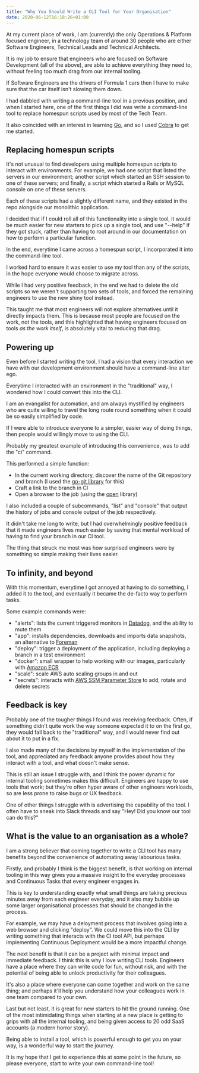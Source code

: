 ```yaml
---
title: "Why You Should Write a CLI Tool for Your Organisation"
date: 2020-06-12T16:18:26+01:00
---
```


At my current place of work, I am (currently) the only Operations & Platform
focused engineer, in a technology team of around 30 people who are either
Software Engineers, Technical Leads and Technical Architects.

It is my job to ensure that engineers who are focused on Software Development
(all of the above), are able to achieve everything they need to,
without feeling too much drag from our internal tooling.

If Software Engineers are the drivers of Formula 1 cars
then I have to make sure that the car itself isn't slowing them down.

I had dabbled with writing a command-line tool in a previous position, and when
I started here, one of the first things I did was write a
command-line tool to replace homespun scripts used by most of the Tech
Team.

It also coincided with an interest in learning [Go](https://golang.org/), and
so I used [Cobra](https://github.com/spf13/cobra) to get me started.

## Replacing homespun scripts

It's not unusual to find developers using multiple homespun scripts to
interact with environments. For example, we had one script that listed the
servers in our environment; another script which started an SSH session to one
of these servers; and finally, a script which started a Rails or MySQL
console on one of these servers.

Each of these scripts had a slightly different name, and they existed in the
repo alongside our monolithic application.

I decided that if I could roll all of this functionality into a single tool, it
would be much easier for new starters to pick up a single tool, and use
"--help" if they got stuck, rather than having to root around in our
documentation on how to perform a particular function.

In the end, everytime I came across a homespun script, I incorporated it into
the command-line tool.

I worked hard to ensure it was easier to use my tool than any of the scripts,
in the hope everyone would choose to migrate across.

While I had very positive feedback, in the end we had to delete the old scripts
so we weren't supporting two sets of tools, and forced the remaining engineers to use the new shiny tool instead.

This taught me that most engineers will not explore alternatives until it
directly impacts them. This is because most people are focused on the work, not
the tools, and this highlighted that having engineers focused on tools _as the
work itself_, is absolutely vital to reducing that drag.

## Powering up

Even before I started writing the tool, I had a vision that every interaction
we have with our development environment should have a command-line alter ego.

Everytime I interacted with an environment in the "traditional" way, I wondered
how I could convert this into the CLI.

I am an evangalist for automation, and am always mystified by engineers who are
quite willing to travel the long route round something when it could be so
easily simplified by code.

If I were able to introduce everyone to a simpler, easier way of doing things,
then people would willingly move to using the CLI.

Probably my greatest example of introducing this convenience, was to add the "ci" command.

This performed a simple function:

* In the current working directory, discover the name of the Git repository
   and branch (I used the [go-git library](https://github.com/go-git/go-git)
   for this)
* Craft a link to the branch in CI
* Open a browser to the job (using the [open](https://github.com/skratchdot/open-golang) library)

I also included a couple of subcommands, "list" and "console" that output the
history of jobs and console output of the job respectively.

It didn't take me long to write, but I had overwhelmingly positive feedback
that it made engineers lives much easier by saving that mental workload of
having to find your branch in our CI tool.

The thing that struck me most was how surprised engineers were by something so
simple making their lives easier.

## To infinity, and beyond

With this momentum, everytime I got annoyed at having to do something, I added
it to the tool, and eventually it became the de-facto way to perform tasks.

Some example commands were:

* "alerts": lists the current triggered monitors in
  [Datadog](https://www.datadoghq.com/), and the ability to mute them
* "app": installs dependencies, downloads and imports data snapshots, an
  alternative to [Foreman](https://github.com/ddollar/foreman)
* "deploy": trigger a deployment of the application, including deploying a
  branch in a test environment
* "docker": small wrapper to help working with our images, particularly with
  [Amazon ECR](https://aws.amazon.com/ecr/)
* "scale": scale AWS auto scaling groups in and out
* "secrets": interacts with [AWS SSM Parameter
  Store](https://docs.aws.amazon.com/systems-manager/latest/userguide/systems-manager-parameter-store.html)
  to add, rotate and delete secrets

## Feedback is key

Probably one of the tougher things I found was receiving feedback.
Often, if something didn't quite work the way someone expected it to on the first go,
they would fall back to the "traditional" way, and I would never
find out about it to put in a fix.

I also made many of the decisions by myself in the implementation of the tool, and
appreciated any feedback anyone provides about how they interact with a tool,
and what doesn't make sense.

This is still an issue I struggle with, and I think the power dynamic for
internal tooling sometimes makes this difficult. Engineers are happy to use
tools that work; but they're often hyper aware of other engineers workloads, so
are less prone to raise bugs or UX feedback.

One of other things I struggle with is advertising the capability of the tool.
I often have to sneak into Slack threads and say "Hey! Did you know our tool
can do this?"

## What is the value to an organisation as a whole?

I am a strong believer that coming together to write a CLI tool has many
benefits beyond the convenience of automating away labourious tasks.

Firstly, and probably I think is the biggest benefit, is that working on
internal tooling in this way gives you a massive insight to the everyday
processes and Continuous Tasks that every engineer engages in.

This is key to understanding exactly what small things are taking precious
minutes away from each engineer everyday, and it also may bubble up some larger
organisational processes that should be changed in the process.

For example, we may have a deloyment process that involves going into a web
browser and clicking "deploy". We could move this into the CLI by writing
something that interacts with the CI tool API, but perhaps implementing
Continuous Deployment would be a more impactful change.

The next benefit is that it can be a project with minimal impact and immediate
feedback. I think this is why I love writing CLI tools. Engineers have a place
where they can write code for fun, without risk, and with the potential of
being able to unlock productivity for their colleagues.

It's also a place where everyone can come together and work on the same thing;
and perhaps it'll help you understand how your colleagues work in one team
compared to your own.

Last but not least, it is great for new starters to hit the ground running. One
of the most intimidating things when starting at a new place is getting to
grips with all the internal tooling, and being given access to 20 odd SaaS
accounts (a modern horror story).

Being able to install a tool, which is powerful enough to get you on your way,
is a wonderful way to start the journey.

It is my hope that I get to experience this at some point in the future, so
please everyone, start to write your own command-line tool!
